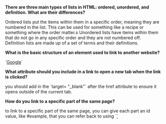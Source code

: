 <p><b>There are three main types of lists in HTML: ordered, unordered, and definition. What are their differences?</p></b>
<p> Ordered lists put the items within them in a specific order, meaning they are numbered in the list. This can be used for something like a recipe or something where the order matter.s Unordered lists have items within them that do not go in any specific order and they are not numbered off. Definition lists are made up of a set of terms and their definitions. </p>
<p><b>What is the basic structure of an element used to link to another website?</p></b>
<p> `<a href="http://www.google.com">Google</a>`
<p><b>What attribute should you include in a link to open a new tab when the link is clicked?</p></b>
  <p> you should add in the `target= "_blank"` after the href attribute to ensure it opens outside of the current tab. </p>
<p><b>How do you link to a specific part of the same page?</p></b>
<p> to link to a specific part of the same page, you can give each part an id value, like #example, that you can refer back to using `<a href=#example>`
